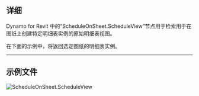 ## 详细
Dynamo for Revit 中的“ScheduleOnSheet.ScheduleView”节点用于检索用于在图纸上创建特定明细表实例的原始明细表视图。

在下面的示例中，将返回选定图纸的明细表实例。

___
## 示例文件

![ScheduleOnSheet.ScheduleView](./Revit.Elements.ScheduleOnSheet.ScheduleView_img.jpg)
